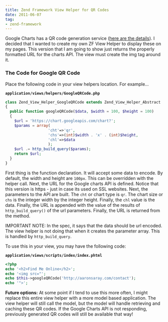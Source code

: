 ```yaml
---
title: Zend Framework View Helper for QR Codes
date: 2011-06-07
tag:
- zend-framework
---
```

Google Charts has a QR code generation service ([here are the details](http://code.google.com/apis/chart/image/docs/gallery/qr_codes.html)).  I decided that I wanted to create my own ZF View Helper to display these on my pages.  This version that I am going to show just returns the properly formatted URL for the charts API.  The view must create the img tag around it.  

<!--more-->

### The Code for Google QR Code

Place the following code in your view helpers location.  For example... 

**`application/views/helpers/GoogleQRCode.php`**
```php
class Zend_View_Helper_GoogleQRCode extends Zend_View_Helper_Abstract
{
  public function googleQRCode($data, $width = 100, $height = 100)
  {
    $url = 'https://chart.googleapis.com/chart?';
    $params = array(
                   'cht'=>'qr',
                   'chs'=>(int)$width . 'x' . (int)$height,
                   'chl'=>$data
                   );
    $url .= http_build_query($params);
    return $url;
  }
}
```

First thing is the function declaration.  It will accept some data to encode.  By default, the width and height are `100px`.  This can be overridden with the helper call.  Next, the URL for the Google charts API is defined.  Notice that this version is https - just in case its used on SSL websites.  Next, the parameters to the API are built.  The `cht` or chart type is `qr`.  The chart size or `chs` is the integer width by the integer height.  Finally, the `chl` value is the data.  Finally, the URL is appended with the value of the results of `http_build_query()` of the url parameters.  Finally, the URL is returned from the method.

IMPORTANT NOTE: In the spec, it says that the data should be url encoded.  The view helper is not doing that when it creates the parameter array.  This is handled by `http_build_query`.

To use this in your view, you may have the following code:

**`application/views/scripts/index/index.phtml`**
```php
<?php
echo '<h2>Find Me Online</h2>';
echo '<img src="';
echo $this->googleQRCode('http://aaronsaray.com/contact');
echo '">';
```

**Future options:** At some point if I tend to use this more often, I might replace this entire view helper with a more model based application.  The view helper will still call the model, but the model will handle retrieving and caching these QR codes.  If the Google Charts API is not responding, previously generated QR codes will still be available that way!
